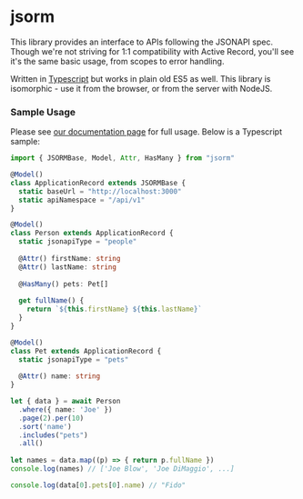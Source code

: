 # jsorm

This library provides an interface to APIs following the JSONAPI spec. Though we're not striving for 1:1 compatibility with Active Record, you'll see it's the same basic usage, from scopes to error handling.

Written in [Typescript](https://www.typescriptlang.org) but works in plain old ES5 as well. This library is isomorphic - use it from the browser, or from the server with NodeJS.

### Sample Usage

Please see [our documentation page](https://jsonapi-suite.github.io/jsonapi_suite/js/home) for full usage. Below is a Typescript sample:

```ts
import { JSORMBase, Model, Attr, HasMany } from "jsorm"

@Model()
class ApplicationRecord extends JSORMBase {
  static baseUrl = "http://localhost:3000"
  static apiNamespace = "/api/v1"
}

@Model()
class Person extends ApplicationRecord {
  static jsonapiType = "people"
    
  @Attr() firstName: string 
  @Attr() lastName: string
  
  @HasMany() pets: Pet[]
  
  get fullName() {
    return `${this.firstName} ${this.lastName}`
  }
}

@Model()
class Pet extends ApplicationRecord {
  static jsonapiType = "pets"
  
  @Attr() name: string
}

let { data } = await Person
  .where({ name: 'Joe' })
  .page(2).per(10)
  .sort('name')
  .includes("pets")
  .all()
  
let names = data.map((p) => { return p.fullName })
console.log(names) // ['Joe Blow', 'Joe DiMaggio', ...]

console.log(data[0].pets[0].name) // "Fido"
```
